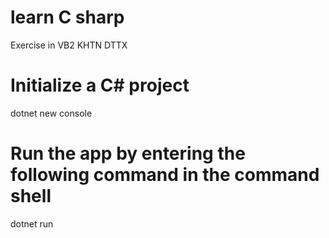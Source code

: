 # learn C sharp
Exercise in VB2 KHTN DTTX

# Initialize a C# project
dotnet new console

# Run the app by entering the following command in the command shell
dotnet run
